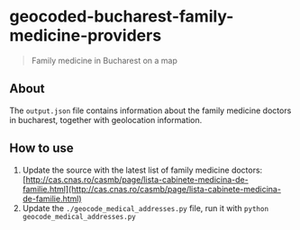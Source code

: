 # geocoded-bucharest-family-medicine-providers

> Family medicine in Bucharest on a map

## About

The `output.json` file contains information about the family medicine doctors in bucharest, together with geolocation information.

## How to use

1. Update the source with the latest list of family medicine doctors: [http://cas.cnas.ro/casmb/page/lista-cabinete-medicina-de-familie.html](http://cas.cnas.ro/casmb/page/lista-cabinete-medicina-de-familie.html)
2. Update the `./geocode_medical_addresses.py` file, run it with `python geocode_medical_addresses.py`
